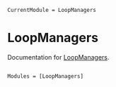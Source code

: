 ```@meta
CurrentModule = LoopManagers
```

# LoopManagers

Documentation for [LoopManagers](https://github.com/ClimFlows/LoopManagers.jl).

```@index
```

```@autodocs
Modules = [LoopManagers]
```
